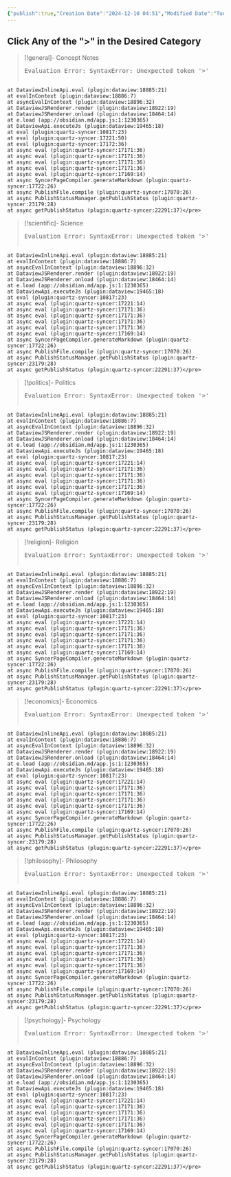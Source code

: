 ```yaml
---
{"publish":true,"Creation Date":"2024-12-10 04:51","Modified Date":"Tuesday 10th December 2024 04:51:03","cssclasses":["cards","cards-cols-3","table-max","table-wide"],"PassFrontmatter":true}
---
```


## Click Any of the ">" in the Desired Category

> [!general]- Concept Notes
>
> <pre class="dataview dataview-error">Evaluation Error: SyntaxError: Unexpected token '&gt;'
    at DataviewInlineApi.eval (plugin:dataview:18885:21)
    at evalInContext (plugin:dataview:18886:7)
    at asyncEvalInContext (plugin:dataview:18896:32)
    at DataviewJSRenderer.render (plugin:dataview:18922:19)
    at DataviewJSRenderer.onload (plugin:dataview:18464:14)
    at e.load (app://obsidian.md/app.js:1:1230365)
    at DataviewApi.executeJs (plugin:dataview:19465:18)
    at eval (plugin:quartz-syncer:10817:23)
    at eval (plugin:quartz-syncer:17221:50)
    at eval (plugin:quartz-syncer:17172:36)
    at async eval (plugin:quartz-syncer:17171:36)
    at async eval (plugin:quartz-syncer:17171:36)
    at async eval (plugin:quartz-syncer:17171:36)
    at async eval (plugin:quartz-syncer:17171:36)
    at async eval (plugin:quartz-syncer:17169:14)
    at async SyncerPageCompiler.generateMarkdown (plugin:quartz-syncer:17722:26)
    at async PublishFile.compile (plugin:quartz-syncer:17070:26)
    at async PublishStatusManager.getPublishStatus (plugin:quartz-syncer:23179:28)
    at async getPublishStatus (plugin:quartz-syncer:22291:37)</pre>

> [!scientific]- Science
>
> <pre class="dataview dataview-error">Evaluation Error: SyntaxError: Unexpected token '&gt;'
    at DataviewInlineApi.eval (plugin:dataview:18885:21)
    at evalInContext (plugin:dataview:18886:7)
    at asyncEvalInContext (plugin:dataview:18896:32)
    at DataviewJSRenderer.render (plugin:dataview:18922:19)
    at DataviewJSRenderer.onload (plugin:dataview:18464:14)
    at e.load (app://obsidian.md/app.js:1:1230365)
    at DataviewApi.executeJs (plugin:dataview:19465:18)
    at eval (plugin:quartz-syncer:10817:23)
    at async eval (plugin:quartz-syncer:17221:14)
    at async eval (plugin:quartz-syncer:17171:36)
    at async eval (plugin:quartz-syncer:17171:36)
    at async eval (plugin:quartz-syncer:17171:36)
    at async eval (plugin:quartz-syncer:17171:36)
    at async eval (plugin:quartz-syncer:17169:14)
    at async SyncerPageCompiler.generateMarkdown (plugin:quartz-syncer:17722:26)
    at async PublishFile.compile (plugin:quartz-syncer:17070:26)
    at async PublishStatusManager.getPublishStatus (plugin:quartz-syncer:23179:28)
    at async getPublishStatus (plugin:quartz-syncer:22291:37)</pre>

> [!politics]- Politics
>
> <pre class="dataview dataview-error">Evaluation Error: SyntaxError: Unexpected token '&gt;'
    at DataviewInlineApi.eval (plugin:dataview:18885:21)
    at evalInContext (plugin:dataview:18886:7)
    at asyncEvalInContext (plugin:dataview:18896:32)
    at DataviewJSRenderer.render (plugin:dataview:18922:19)
    at DataviewJSRenderer.onload (plugin:dataview:18464:14)
    at e.load (app://obsidian.md/app.js:1:1230365)
    at DataviewApi.executeJs (plugin:dataview:19465:18)
    at eval (plugin:quartz-syncer:10817:23)
    at async eval (plugin:quartz-syncer:17221:14)
    at async eval (plugin:quartz-syncer:17171:36)
    at async eval (plugin:quartz-syncer:17171:36)
    at async eval (plugin:quartz-syncer:17171:36)
    at async eval (plugin:quartz-syncer:17171:36)
    at async eval (plugin:quartz-syncer:17169:14)
    at async SyncerPageCompiler.generateMarkdown (plugin:quartz-syncer:17722:26)
    at async PublishFile.compile (plugin:quartz-syncer:17070:26)
    at async PublishStatusManager.getPublishStatus (plugin:quartz-syncer:23179:28)
    at async getPublishStatus (plugin:quartz-syncer:22291:37)</pre>

> [!religion]- Religion
>
> <pre class="dataview dataview-error">Evaluation Error: SyntaxError: Unexpected token '&gt;'
    at DataviewInlineApi.eval (plugin:dataview:18885:21)
    at evalInContext (plugin:dataview:18886:7)
    at asyncEvalInContext (plugin:dataview:18896:32)
    at DataviewJSRenderer.render (plugin:dataview:18922:19)
    at DataviewJSRenderer.onload (plugin:dataview:18464:14)
    at e.load (app://obsidian.md/app.js:1:1230365)
    at DataviewApi.executeJs (plugin:dataview:19465:18)
    at eval (plugin:quartz-syncer:10817:23)
    at async eval (plugin:quartz-syncer:17221:14)
    at async eval (plugin:quartz-syncer:17171:36)
    at async eval (plugin:quartz-syncer:17171:36)
    at async eval (plugin:quartz-syncer:17171:36)
    at async eval (plugin:quartz-syncer:17171:36)
    at async eval (plugin:quartz-syncer:17169:14)
    at async SyncerPageCompiler.generateMarkdown (plugin:quartz-syncer:17722:26)
    at async PublishFile.compile (plugin:quartz-syncer:17070:26)
    at async PublishStatusManager.getPublishStatus (plugin:quartz-syncer:23179:28)
    at async getPublishStatus (plugin:quartz-syncer:22291:37)</pre>

> [!economics]- Economics
>
> <pre class="dataview dataview-error">Evaluation Error: SyntaxError: Unexpected token '&gt;'
    at DataviewInlineApi.eval (plugin:dataview:18885:21)
    at evalInContext (plugin:dataview:18886:7)
    at asyncEvalInContext (plugin:dataview:18896:32)
    at DataviewJSRenderer.render (plugin:dataview:18922:19)
    at DataviewJSRenderer.onload (plugin:dataview:18464:14)
    at e.load (app://obsidian.md/app.js:1:1230365)
    at DataviewApi.executeJs (plugin:dataview:19465:18)
    at eval (plugin:quartz-syncer:10817:23)
    at async eval (plugin:quartz-syncer:17221:14)
    at async eval (plugin:quartz-syncer:17171:36)
    at async eval (plugin:quartz-syncer:17171:36)
    at async eval (plugin:quartz-syncer:17171:36)
    at async eval (plugin:quartz-syncer:17171:36)
    at async eval (plugin:quartz-syncer:17169:14)
    at async SyncerPageCompiler.generateMarkdown (plugin:quartz-syncer:17722:26)
    at async PublishFile.compile (plugin:quartz-syncer:17070:26)
    at async PublishStatusManager.getPublishStatus (plugin:quartz-syncer:23179:28)
    at async getPublishStatus (plugin:quartz-syncer:22291:37)</pre>

> [!philosophy]- Philosophy
>
> <pre class="dataview dataview-error">Evaluation Error: SyntaxError: Unexpected token '&gt;'
    at DataviewInlineApi.eval (plugin:dataview:18885:21)
    at evalInContext (plugin:dataview:18886:7)
    at asyncEvalInContext (plugin:dataview:18896:32)
    at DataviewJSRenderer.render (plugin:dataview:18922:19)
    at DataviewJSRenderer.onload (plugin:dataview:18464:14)
    at e.load (app://obsidian.md/app.js:1:1230365)
    at DataviewApi.executeJs (plugin:dataview:19465:18)
    at eval (plugin:quartz-syncer:10817:23)
    at async eval (plugin:quartz-syncer:17221:14)
    at async eval (plugin:quartz-syncer:17171:36)
    at async eval (plugin:quartz-syncer:17171:36)
    at async eval (plugin:quartz-syncer:17171:36)
    at async eval (plugin:quartz-syncer:17171:36)
    at async eval (plugin:quartz-syncer:17169:14)
    at async SyncerPageCompiler.generateMarkdown (plugin:quartz-syncer:17722:26)
    at async PublishFile.compile (plugin:quartz-syncer:17070:26)
    at async PublishStatusManager.getPublishStatus (plugin:quartz-syncer:23179:28)
    at async getPublishStatus (plugin:quartz-syncer:22291:37)</pre>

> [!psychology]- Psychology
>
> <pre class="dataview dataview-error">Evaluation Error: SyntaxError: Unexpected token '&gt;'
    at DataviewInlineApi.eval (plugin:dataview:18885:21)
    at evalInContext (plugin:dataview:18886:7)
    at asyncEvalInContext (plugin:dataview:18896:32)
    at DataviewJSRenderer.render (plugin:dataview:18922:19)
    at DataviewJSRenderer.onload (plugin:dataview:18464:14)
    at e.load (app://obsidian.md/app.js:1:1230365)
    at DataviewApi.executeJs (plugin:dataview:19465:18)
    at eval (plugin:quartz-syncer:10817:23)
    at async eval (plugin:quartz-syncer:17221:14)
    at async eval (plugin:quartz-syncer:17171:36)
    at async eval (plugin:quartz-syncer:17171:36)
    at async eval (plugin:quartz-syncer:17171:36)
    at async eval (plugin:quartz-syncer:17171:36)
    at async eval (plugin:quartz-syncer:17169:14)
    at async SyncerPageCompiler.generateMarkdown (plugin:quartz-syncer:17722:26)
    at async PublishFile.compile (plugin:quartz-syncer:17070:26)
    at async PublishStatusManager.getPublishStatus (plugin:quartz-syncer:23179:28)
    at async getPublishStatus (plugin:quartz-syncer:22291:37)</pre>

